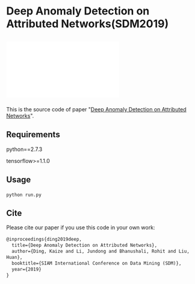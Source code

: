 Deep Anomaly Detection on Attributed Networks(SDM2019)
============

## ![Dominant](framework.pdf)

This is the source code of paper "[Deep Anomaly Detection on Attributed Networks](http://www.public.asu.edu/~kding9/pdf/SDM2019_Deep.pdf)".

## Requirements
python==2.7.3

tensorflow>=1.1.0

## Usage
```python run.py```

## Cite

Please cite our paper if you use this code in your own work:

```
@inproceedings{ding2019deep,
  title={Deep Anomaly Detection on Attributed Networks},
  author={Ding, Kaize and Li, Jundong and Bhanushali, Rohit and Liu, Huan},
  booktitle={SIAM International Conference on Data Mining (SDM)},
  year={2019}
}
```
